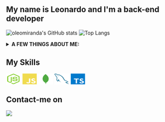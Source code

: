 ## My name is Leonardo and I'm a back-end developer 

![oleomiranda's GitHub stats](https://github-readme-stats.vercel.app/api?username=oleomiranda&theme=dark&show_icons=true)
![Top Langs](https://github-readme-stats.vercel.app/api/top-langs/?username=oleomiranda&theme=dark&layout=compact)

<details>
	<summary><b> A FEW THINGS ABOUT ME: </b></summary>
	
	- 21year old 
	- PWD (PCD) 
	- Currently looking for my first job 
	- I speak Portuguese and English  
</details>

## My Skills 
<div>
  	<img align="center" alt="Nodejs" height="30" width="40" src="https://raw.githubusercontent.com/devicons/devicon/master/icons/nodejs/nodejs-plain.svg" style="max-width:100%;">
    <img align="center" alt="JavaScript" height="30" width="40" src="https://raw.githubusercontent.com/devicons/devicon/master/icons/javascript/javascript-plain.svg" style="max-width:100%;">
	<img align="center" alt="MongoDb" height="30" width="40" src="https://raw.githubusercontent.com/devicons/devicon/master/icons/mongodb/mongodb-plain.svg" style="max-width:100%;">
	<img align="center" alt="MySql" height="30" width="40" src="https://raw.githubusercontent.com/devicons/devicon/master/icons/mysql/mysql-plain.svg" style="max-width:100%;">
	<img align="center" alt="Python" height="30" width="40" src="https://raw.githubusercontent.com/devicons/devicon/master/icons/typescript/typescript-plain.svg" style="max-width:100%;">
</div>

## Contact-me on 

<a href="mailto: leomsec@gmail.com"><img src="https://camo.githubusercontent.com/30397c9df98ac1da26a8cf343965637687573f2f0e80884121290aaab40c1b38/68747470733a2f2f696d672e736869656c64732e696f2f62616467652f2d476d61696c2d2532334541343333353f7374796c653d666f722d7468652d6261646765266c6f676f3d676d61696c266c6f676f436f6c6f723d7768697465" data-canonical-src="https://img.shields.io/badge/-Gmail-%23EA4335?style=for-the-badge&amp;logo=gmail&amp;logoColor=white" style="max-width:100%;"></a>
